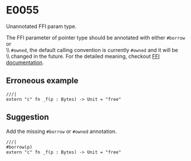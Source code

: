 # E0055

Unannotated FFI param type.

The FFI parameter of pointer type should be annotated with either `#borrow` or<br />
\\\\
`#owned`, the default calling convention is currently `#owned` and it will be<br />
\\\\
changed in the future. For the detailed meaning, checkout
[FFI documentation](../ffi.md#the-borrow-attribute).

## Erroneous example

```moonbit
///|
extern "c" fn _f(p : Bytes) -> Unit = "free"
```

## Suggestion

Add the missing `#borrow` or `#owned` annotation.

```moonbit
///|
#borrow(p)
extern "c" fn _f(p : Bytes) -> Unit = "free"
```
